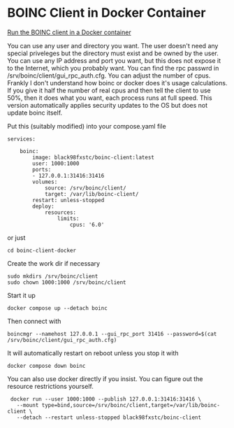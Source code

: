 # BOINC Client in Docker Container

[Run the BOINC client in a Docker container](https://github.com/black98fxstc/boinc-client-docker.git)

You can use any user and directory you want.
The user doesn't need any special priveleges but the directory must exist and be owned by the user.
You can use any IP address and port you want, but this does not expose it to the Internet, which you probably want.
You can find the rpc passwrd in /srv/boinc/client/gui_rpc_auth.cfg.
You can adjust the number of cpus. Frankly I don't understand how boinc or docker does it's usage calculations.
If you give it half the number of real cpus and then tell the client to use 50%, then it does what you want, each process runs at full speed.
This version automatically applies security updates to the OS but does not update boinc itself.

Put this (suitably modified) into your compose.yaml file

    services:

        boinc:
            image: black98fxstc/boinc-client:latest
            user: 1000:1000
            ports:
            - 127.0.0.1:31416:31416
            volumes:
                source: /srv/boinc/client/
                target: /var/lib/boinc-client/
            restart: unless-stopped
            deploy:
                resources:
                    limits:
                        cpus: '6.0'

or just

    cd boinc-client-docker

Create the work dir if necessary

    sudo mkdirs /srv/boinc/client
    sudo chown 1000:1000 /srv/boinc/client

Start it up

    docker compose up --detach boinc

Then connect with

    boincmgr --namehost 127.0.0.1 --gui_rpc_port 31416 --password=$(cat /srv/boinc/client/gui_rpc_auth.cfg)

It will automatically restart on reboot unless you stop it with

    docker compose down boinc

You can also use docker directly if you insist. You can figure out the resource restrictions yourself.

     docker run --user 1000:1000 --publish 127.0.0.1:31416:31416 \
       --mount type=bind,source=/srv/boinc/client,target=/var/lib/boinc-client \
       --detach --restart unless-stopped black98fxstc/boinc-client
